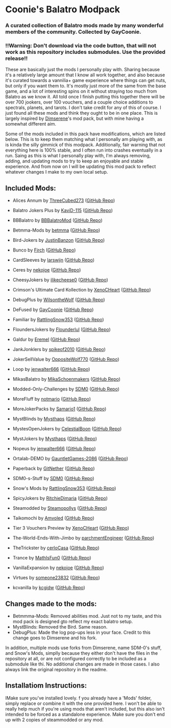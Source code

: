 # Coonie's Balatro Modpack
### A curated collection of Balatro mods made by many wonderful members of the community. Collected by GayCoonie. 

### !!Warning: Don't download via the code button, that will not work as this repository includes submodules. Use the provided release!!

These are basically just the mods I personally play with. Sharing because it's a relatively large amount that I know all work together, and also because it's curated towards a vannilia+ game experience where things can get nuts, but only if you want them to. It's mostly just more of the same from the base game, and a lot of interesting spins on it without straying too much from Balatro as we know it. All told once I finish putting this together there will be over 700 jookers, over 100 vouchers, and a couple choice additions to spectrals, planets, and tarots. I don't take credit for any of this of course. I just found all these mods and think they ought to be in one place. This is largely inspired by [Dimserene](https://github.com/Dimserene//)'s mod pack, but with mine having a somewhat different aim. 

Some of the mods included in this pack have modifications, which are listed below. This is to keep them matching what I personally am playing with, as is kinda the silly gimmick of this modpack. Additionally, fair warning that not everything here is 100% stable, and I often run into crashes eventually in a run. Saing as this is what I personally play with, I'm always removing, adding, and updating mods to try to keep an enjoyable and stable experience. And from now on I will be updating this mod pack to reflect whatever changes I make to my own local setup.

## Included Mods:
- Alices Annum by [ThreeCubed273](https://github.com/ThreeCubed273) ([GitHub Repo](https://github.com/ThreeCubed273/alices_annum_balatro_mod))

- Balatro Jokers Plus by [KaviD-115](https://github.com/KaviD-115) ([GitHub Repo](https://github.com/KaviD-115/Balatro-Jokers-Plus))

- BBBalatro by [BBBalatroMod](https://github.com/BBBalatroMod) ([GitHub Repo](https://github.com/BBBalatroMod/BBBalatro))

- Betmma-Mods by [betmma](https://github.com/betmma/) ([GitHub Repo](https://github.com/GayCoonie/Betmma-Mods))

- Bird-Jokers by [JustinBanzon](https://github.com/JustinBanzon) ([GitHub Repo](https://github.com/JustinBanzon/Bird-Jokers))

- Bunco by [Firch](https://github.com/Firch) ([GitHub Repo](https://github.com/Firch/Bunco))

- CardSleeves by [larswijn](https://github.com/larswijn) ([GitHub Repo](https://github.com/larswijn/CardSleeves))

- Ceres by [nekojoe](https://github.com/nekojoe) ([GitHub Repo](https://github.com/nekojoe/Ceres))

- CheesyJokers by [ilikecheese0](https://github.com/ilikecheese0) ([GitHub Repo](https://github.com/ilikecheese0/CheesyJokers))

- Crimson's Ultimate Card Kollection by [XenoCHeart](https://github.com/XenoCHeart) ([GitHub Repo](https://github.com/XenoCHeart/Crimsons-Ultimate-Card-Collection))

- DebugPlus by [WilsontheWolf](https://github.com/WilsontheWolf) ([GitHub Repo](https://github.com/Dimserene/DebugPlus))

- DeFused by [GayCoonie](https://github.com/GayCoonie) ([GitHub Repo](https://github.com/GayCoonie/DeFused))

- Familiar by [RattlingSnow353](https://github.com/RattlingSnow353) ([GitHub Repo](https://github.com/RattlingSnow353/Familiar))

- FloundersJokers by [Flounderlul](https://github.com/Flounderlul) ([GitHub Repo](https://github.com/Flounderlul/FloundersJokers))

- Galdur by [Eremel](https://github.com/Eremel) ([GitHub Repo](https://github.com/Eremel/Galdur))

- JankJonklers by [spikeof2010](https://github.com/spikeof2010) ([GitHub Repo](https://github.com/spikeof2010/JankJonklers))

- JokerSellValue by [OppositeWolf770](https://github.com/OppositeWolf770) ([GitHub Repo](https://github.com/OppositeWolf770/JokerSellValue))

- Loop by [jenwalter666](https://github.com/jenwalter666) ([GitHub Repo](https://github.com/jenwalter666/JensBalatroCollection))

- MikasBalatro by [MikaSchoenmakers](https://github.com/MikaSchoenmakers) ([GitHub Repo](https://github.com/Dimserene/MikasBalatro))

- Modded-Only-Challenges by [SDM0](https://github.com/SDM0) ([GitHub Repo](https://github.com/SDM0/Modded-Only-Challenges))

- MoreFluff by [notmario](https://github.com/notmario) ([GitHub Repo](https://github.com/notmario/MoreFluff))

- MoreJokerPacks by [Samario1](https://github.com/Samario1) ([GitHub Repo](https://github.com/Samario1/MoreJokerPacks))

- MystBlinds by [Mysthaps](https://github.com/Mysthaps) ([GitHub Repo](https://github.com/GayCoonie/MystBlinds))

- MystesOpenJokers by [CelestialBoon](https://gigthub.com/CelestialBoon) ([GitHub Repo](https://github.com/CelestialBoon/MystesOpenJokers))

- MystJokers by [Mysthaps](https://github.com/Mysthaps) ([GitHub Repo](https://github.com/Mysthaps/BalatroMods/))

- Nopeus by [jenwalter666](https://github.com/jenwalter666) ([GitHub Repo](https://github.com/jenwalter666/JensBalatroCollection))

- Ortalab-DEMO by [GauntletGames-2086](https://github.com/GauntletGames-2086) ([GitHub Repo](https://github.com/GauntletGames-2086/Ortalab-DEMO))

- Paperback by [GitNether](https://github.com/GitNether) ([GitHub Repo](https://github.com/GitNether/paperback))

- SDM0-s-Stuff by [SDM0](https://github.com/SDM0) ([GitHub Repo](https://github.com/SDM0/SDM_0-s-Stuff))

- Snow's Mods by [RattlingSnow353](https://github.com/RattlingSnow353) ([GitHub Repo](https://github.com/RattlingSnow353/Snow-s-Mods))

- SpicyJokers by [RitchieDimaria](https://github.com/RitchieDimaria) ([GitHub Repo](https://github.com/RitchieDimaria/SpicyJokers))

- Steamodded by [Steamopollys](https://github.com/Steamopollys) ([GitHub Repo](https://github.com/Steamopollys/Steamodded))

- Taikomochi by [Amvoled](https://github.com/Amvoled) ([GitHub Repo](https://github.com/Amvoled/Taikomochi))

- Tier 3 Vouchers Preview by [XenoCHeart](https://github.com/XenoCHeart) ([GitHub Repo](https://github.com/XenoCHeart/Crimsons-Ultimate-Card-Collection))

- The-World-Ends-With-Jimbo by [parchmentEngineer](https://github.com/parchmentEngineer) ([GitHub Repo](https://github.com/parchmentEngineer/The-World-Ends-With-Jimbo))

- TheTrickster by [cerloCasa](https://github.com/cerloCasa) ([GitHub Repo](https://github.com/cerloCasa/TheTrickster))

- Trance by [MathIsFun0](https://github.com/MathIsFun0) ([GitHub Repo](https://github.com/MathIsFun0/Trance))
 
- VanillaExpansion by [nekojoe](https://github.com/nekojoe) ([GitHub Repo](https://github.com/nekojoe/VanillaExpansion))

- Virtues by [someone23832](https://github.com/someone23832) ([GitHub Repo](https://github.com/someone23832/Virtues))

- kcvanilla by [kcgidw](https://github.com/kcgidw) ([GitHub Repo](https://github.com/kcgidw/kcvanilla))

## Changes made to the mods:
- Betmmma-Mods: Removed abilities mod. Just not to my taste, and this mod pack is designed gto reflect my exact balatro setup.
- MystBlinds: Removed the Bird. Same reason.
- DebugPlus: Made the log pop-ups less in your face. Credit to this change goes to Dimserene and his fork.

In addition, multiple mods use forks from Dimserene, name SDM-0's stuff, and Snow's Mods, simplly because they either don't have the files in the repository at all, or are not configured correctly to be included as a submodule like thi. No additional changes are made in those cases. I also always link the original repository in the readme.

## Installatiom Instructions:
IMake sure you've installed lovely. f you already have a 'Mods' folder, simply replace or combine it with the one provided here. I won't be able to really help much if you're using mods that aren't included, but this also isn't intended to be forced as a standalone experience. Make sure you don't end up with 2 copies of steammodded or any mod.
##

